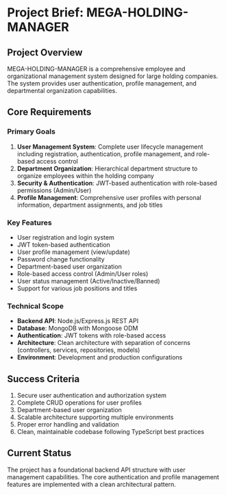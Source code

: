 # Project Brief: MEGA-HOLDING-MANAGER

## Project Overview

MEGA-HOLDING-MANAGER is a comprehensive employee and organizational management system designed for large holding companies. The system provides user authentication, profile management, and departmental organization capabilities.

## Core Requirements

### Primary Goals

1. **User Management System**: Complete user lifecycle management including registration, authentication, profile management, and role-based access control
2. **Department Organization**: Hierarchical department structure to organize employees within the holding company
3. **Security & Authentication**: JWT-based authentication with role-based permissions (Admin/User)
4. **Profile Management**: Comprehensive user profiles with personal information, department assignments, and job titles

### Key Features

- User registration and login system
- JWT token-based authentication
- User profile management (view/update)
- Password change functionality
- Department-based user organization
- Role-based access control (Admin/User roles)
- User status management (Active/Inactive/Banned)
- Support for various job positions and titles

### Technical Scope

- **Backend API**: Node.js/Express.js REST API
- **Database**: MongoDB with Mongoose ODM
- **Authentication**: JWT tokens with role-based access
- **Architecture**: Clean architecture with separation of concerns (controllers, services, repositories, models)
- **Environment**: Development and production configurations

## Success Criteria

1. Secure user authentication and authorization system
2. Complete CRUD operations for user profiles
3. Department-based user organization
4. Scalable architecture supporting multiple environments
5. Proper error handling and validation
6. Clean, maintainable codebase following TypeScript best practices

## Current Status

The project has a foundational backend API structure with user management capabilities. The core authentication and profile management features are implemented with a clean architectural pattern.




